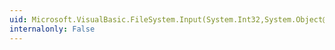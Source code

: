 ```yaml
---
uid: Microsoft.VisualBasic.FileSystem.Input(System.Int32,System.Object@)
internalonly: False
---
```

